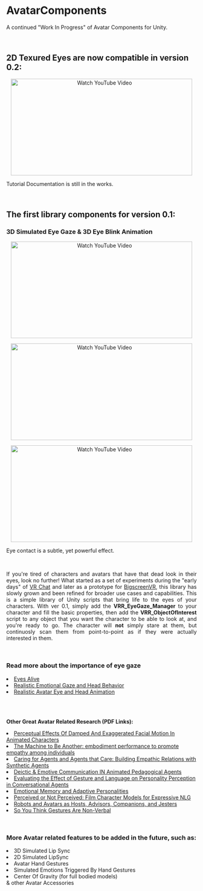 <p align="center">
  <h1>AvatarComponents</h1>
  A continued "Work In Progress" of Avatar Components for Unity.
</p>
<br>

<p>
  <h2>2D Texured Eyes are now compatible in version 0.2:</h2>
</p>
<p align="center">
  <a href="https://youtu.be/BjiLirlAyNg"><img src="http://i3.ytimg.com/vi/BjiLirlAyNg/maxresdefault.jpg" title="Watch YouTube Video" width="480" height="256"></a>
</p>
<p align="justify"> 
  Tutorial Documentation is still in the works.
</p>

<br>

<p>
  <h2>The first library components for version 0.1:</h2>
</p>
<p>
  <h3>3D Simulated Eye Gaze & 3D Eye Blink Animation</h3>
</p>
<p align="center">
  <a href="https://youtu.be/pkFxNp78azQ"><img src="http://i3.ytimg.com/vi/pkFxNp78azQ/maxresdefault.jpg" title="Watch YouTube Video" width="480" height="256"></a>
</p>
<p align="center">
  <a href="https://youtu.be/nBdPiYsCH9w"><img src="http://i3.ytimg.com/vi/nBdPiYsCH9w/maxresdefault.jpg" title="Watch YouTube Video" width="480" height="256"></a>
</p>
<p align="center">
  <a href="https://youtu.be/8taVMHbVdeI"><img src="http://i3.ytimg.com/vi/8taVMHbVdeI/maxresdefault.jpg" title="Watch YouTube Video" width="480" height="256"></a>
</p>
<p align="justify"> 
  Eye contact is a subtle, yet powerful effect.
</p>
<br>
<p align="justify"> 
If you're tired of characters and avatars that have that dead look in their eyes, look no further! What started as a set of experiments during the "early days" of <a href="http://www.vrchat.net">VR Chat</a> and later as a prototype for <a href="http://www.bigscreenvr.com">BigscreenVR</a>, this library has slowly grown and been refined for broader use cases and capabilities. This is a simple library of Unity scripts that bring life to the eyes of your characters. With ver 0.1, simply add the <b>VRR_EyeGaze_Manager</b> to your character and fill the basic properties, then add the <b>VRR_ObjectOfInterest</b> script to any object that you want the character to be able to look at, and you're ready to go. The character will <b>not</b> simply stare at them, but continuosly scan them from point-to-point as if they were actually interested in them.
</p>
<br>

### Read more about the importance of eye gaze
<p>
  <li><a href="https://www.cis.upenn.edu/~badler/papers/ EyesAlive.pdf">Eyes Alive</a></li>
  <li><a href="https://link.springer.com/chapter/10.1007%2F978-3-642-16958-8_26"> Realistic Emotional Gaze and Head Behavior</a></li>
  <li><a href="http://ilab.usc.edu/publications/doc/Itti_etal03spienn.pdf"> Realistic Avatar Eye and Head Animation</a></li>
</p>
<br>
<br>
<p align="justify"><b>Other Great Avatar Related Research (PDF Links):</b></p>
<p>
  <li><a href="http://graphics.cs.cmu.edu/projects/poafe/">Perceptual Effects Of Damped And Exaggerated Facial Motion In Animated Characters</a></li>
  <li><a href="http://www.themachinetobeanother.org/wp-content/uploads/2013/09/THE_MACHINE_TO_BE_ANOTHER_PAPER_2014.pdf">The Machine to Be Another: embodiment performance to promote empathy among individuals</a></li>
  <li><a href="http://gaips.inesc-id.pt/~apaiva/Ana_Paiva_Site_2/Home_files/67.Caring%20for%20Agents%20and%20Agents%20that%20Care-Building%20E.pdf">Caring for Agents and Agents that Care: Building Empathic Relations with Synthetic Agents</a></li>
  <li><a href="https://www.intellimedia.ncsu.edu/wp-content/uploads/ipa-cassell-book-chapter-2000.pdf">Deictic & Emotive Communication IN Animated Pedagogical Agents</a></li>
  <li><a href="https://users.soe.ucsc.edu/~maw/papers/neffetal-iva2010.pdf">Evaluating the Effect of Gesture and Language on Personality Perception in Conversational Agents</a></li>
  <li><a href="ftp://ftp.cc.gatech.edu/pub/ai/ram/er-08-10.pdf">Emotional Memory and Adaptive Personalities</a></li>
  <li><a href="https://users.soe.ucsc.edu/~maw/papers/icids-v12.pdf">Perceived or Not Perceived: Film Character Models for Expressive NLG</a></li>
  <li><a href="https://pdfs.semanticscholar.org/6030/6b6b4c7e821c7a31761eca8f86c47dbc424f.pdf">Robots and Avatars as Hosts, Advisors, Companions, and Jesters</a></li>
  <li><a href="http://www.communicationcache.com/uploads/1/0/8/8/10887248/so_you_think_gestures_are_nonverbal.pdf">So You Think Gestures Are Non-Verbal</a></li>
</p>
<br>

### More Avatar related features to be added in the future, such as:

<p align="justify">
<li> 3D Simulated Lip Sync</li>
<li> 2D Simulated LipSync</li>
<li> Avatar Hand Gestures</li>
<li> Simulated Emotions Triggered By Hand Gestures</li>
<li> Center Of Gravity (for full bodied models)</li>
& other Avatar Accessories</li>

</p>
